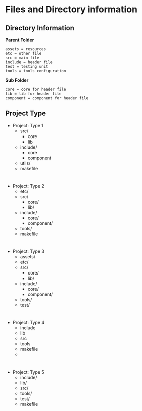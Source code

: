 # Files and Directory information
## Directory Information
<b>Parent Folder</b>
```
assets = resources
etc = other file
src = main file
include = header file
test = testing unit
tools = tools configuration

```

<b>Sub Folder</b>
```
core = core for header file
lib = lib for header file
component = component for header file
```

## Project Type
- Project: Type 1
  - src/
    - core
    - lib
  - include/
    - core
    - component
  - utils/
  - makefile
#
- Project: Type 2
  - etc/
  - src/
    - core/
    - lib/
  - include/
    - core/
    - component/
  - tools/
  - makefile
#
- Project: Type 3
  - assets/
  - etc/
  - src/
    - core/
    - lib/
  - include/
    - core/
    - component/
  - tools/
  - test/
#
- Project: Type 4
  - include
  - lib
  - src
  - tools
  - makefile
  - 
#
- Project: Type 5
  - include/
  - lib/
  - src/
  - tools/
  - test/
  - makefile
